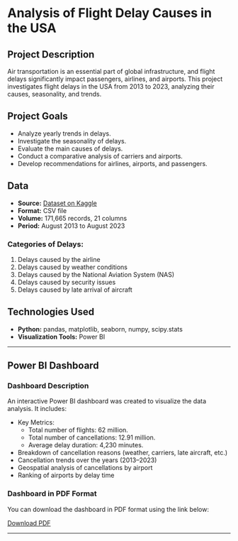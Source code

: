 # Analysis of Flight Delay Causes in the USA

## Project Description

Air transportation is an essential part of global infrastructure, and flight delays significantly impact passengers, airlines, and airports. This project investigates flight delays in the USA from 2013 to 2023, analyzing their causes, seasonality, and trends.

## Project Goals

- Analyze yearly trends in delays.
- Investigate the seasonality of delays.
- Evaluate the main causes of delays.
- Conduct a comparative analysis of carriers and airports.
- Develop recommendations for airlines, airports, and passengers.

## Data

- **Source:** [Dataset on Kaggle](https://www.kaggle.com/datasets/sriharshaeedala/airline-delay/data)
- **Format:** CSV file
- **Volume:** 171,665 records, 21 columns
- **Period:** August 2013 to August 2023

### Categories of Delays:

1. Delays caused by the airline
2. Delays caused by weather conditions
3. Delays caused by the National Aviation System (NAS)
4. Delays caused by security issues
5. Delays caused by late arrival of aircraft

## Technologies Used

- **Python:** pandas, matplotlib, seaborn, numpy, scipy.stats
- **Visualization Tools:** Power BI

---

## Power BI Dashboard

### Dashboard Description

An interactive Power BI dashboard was created to visualize the data analysis. It includes:

- Key Metrics:
  - Total number of flights: 62 million.
  - Total number of cancellations: 12.91 million.
  - Average delay duration: 4,230 minutes.
- Breakdown of cancellation reasons (weather, carriers, late aircraft, etc.)
- Cancellation trends over the years (2013–2023)
- Geospatial analysis of cancellations by airport
- Ranking of airports by delay time

### Dashboard in PDF Format

You can download the dashboard in PDF format using the link below:

[Download PDF](https://github.com/user-attachments/files/18529137/Dashboard.3.pdf)


---


